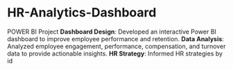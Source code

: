 # HR-Analytics-Dashboard
POWER BI Project
 **Dashboard Design**: Developed an interactive Power BI dashboard to improve employee performance and
 retention.
 **Data Analysis**: Analyzed employee engagement, performance, compensation, and turnover data to provide
 actionable insights.
 **HR Strategy**: Informed HR strategies by id
